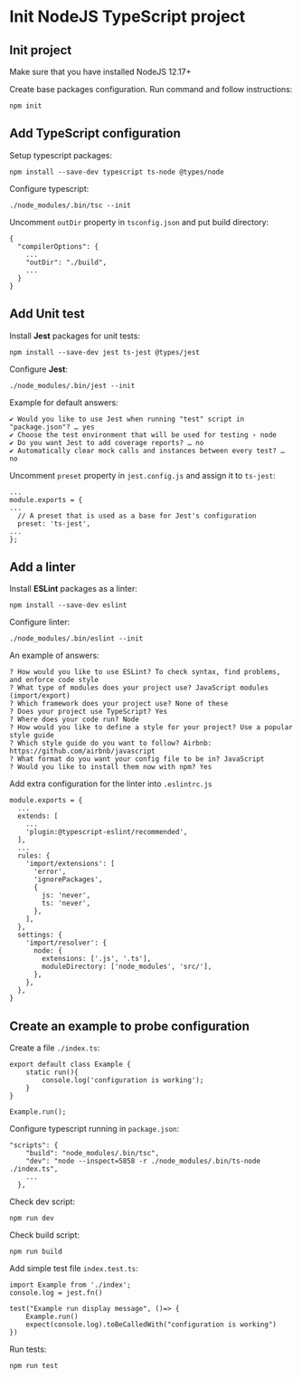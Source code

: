 # Init NodeJS TypeScript project

## Init project

Make sure that you have installed NodeJS 12.17+

Create base packages configuration. Run command and follow instructions:
```
npm init
```

## Add TypeScript configuration

Setup typescript packages:
```
npm install --save-dev typescript ts-node @types/node 
```

Configure typescript:
```
./node_modules/.bin/tsc --init
```

Uncomment `outDir` property in `tsconfig.json` and put build directory:
```
{
  "compilerOptions": {
    ...
    "outDir": "./build",
    ...
  }
}
```

## Add Unit test

Install **Jest** packages for unit tests:
```
npm install --save-dev jest ts-jest @types/jest
```

Configure **Jest**:
```
./node_modules/.bin/jest --init
```
Example for default answers:
```
✔ Would you like to use Jest when running "test" script in "package.json"? … yes
✔ Choose the test environment that will be used for testing › node
✔ Do you want Jest to add coverage reports? … no
✔ Automatically clear mock calls and instances between every test? … no
```

Uncomment `preset` property in `jest.config.js` and assign it to `ts-jest`:
```
...
module.exports = {
...
  // A preset that is used as a base for Jest's configuration
  preset: 'ts-jest',
...
};
```

## Add a linter

Install **ESLint** packages as a linter:
```
npm install --save-dev eslint
```

Configure linter:
```
./node_modules/.bin/eslint --init
```

An example of answers:
```
? How would you like to use ESLint? To check syntax, find problems, and enforce code style
? What type of modules does your project use? JavaScript modules (import/export)
? Which framework does your project use? None of these
? Does your project use TypeScript? Yes
? Where does your code run? Node
? How would you like to define a style for your project? Use a popular style guide
? Which style guide do you want to follow? Airbnb: https://github.com/airbnb/javascript
? What format do you want your config file to be in? JavaScript
? Would you like to install them now with npm? Yes
```

Add extra configuration for the linter into `.eslintrc.js` 

```
module.exports = {
  ...
  extends: [
    ...
    'plugin:@typescript-eslint/recommended',
  ],
  ...
  rules: {
    'import/extensions': [
      'error',
      'ignorePackages',
      {
        js: 'never',
        ts: 'never',
      },
    ],
  },
  settings: {
    'import/resolver': {
      node: {
        extensions: ['.js', '.ts'],
        moduleDirectory: ['node_modules', 'src/'],
      },
    },
  },
}
```

## Create an example to probe configuration

Create a file `./index.ts`: 
```
export default class Example {
    static run(){
        console.log('configuration is working');
    }
}

Example.run();
```

Configure typescript running in `package.json`:
```
"scripts": {
    "build": "node_modules/.bin/tsc",
    "dev": "node --inspect=5858 -r ./node_modules/.bin/ts-node ./index.ts",
    ...
  },
```

Check dev script:
```
npm run dev
```

Check build script:
```
npm run build
```

Add simple test file `index.test.ts`:
```
import Example from './index';
console.log = jest.fn()

test("Example run display message", ()=> {
    Example.run()
    expect(console.log).toBeCalledWith("configuration is working")
})
```

Run tests:
```
npm run test
```